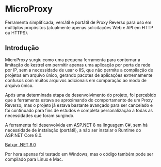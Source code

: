 <h1>MicroProxy</h1>
Ferramenta simplificada, versátil e portátil de Proxy Reverso para uso em múltiplos 
propósitos (atualmente apenas solicitações Web e API em HTTP ou HTTPS).

<h2>Introdução</h2>
<p>MicroProxy surgiu como uma pequena ferramenta para contornar a limitação do kestrel 
em permitir apenas uma aplicação por porta de rede por IP, sem a necessidade de usar 
o IIS, que não permite a compilação de projetos em arquivo único, gerando pacotes de 
aplicações extremamente confusos com muitos arquivos adicionais em comparação ao modo 
de arquivo único.</p>
<p>Após uma determinada etapa de desenvolvimento do projeto, foi percebido que a 
ferramenta estava se aproximando do comportamento de um Proxy Reverso, mas o projeto 
já estava bastante avançado para ser cancelado e foi continuado para fins de estudos e 
completa personalização a todas as necessidades que foram surgindo.</p>

A ferramenta foi desenvolvida em ASP.NET 8 na linguagem C#, sem há necessidade de 
instalação (portátil), a não ser instalar o Runtime do ASP.NET Core 8.0.

<a href="https://dotnet.microsoft.com/pt-br/download/dotnet/8.0">Baixar .NET 8.0</a>

Por hora apenas foi testado em Windows, mas o código também pode ser compilado para 
Linux e Mac.
